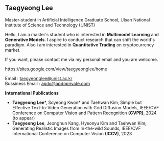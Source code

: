 <h2> Taegyeong Lee </h4>
Master-student in Artificial Intelligence Graduate School, Ulsan National Institute of Science and Technology (UNIST)  

Hello, I am a master's student who is interested in **Multimodel Learning** and **Generative Models**. I aspire to conduct research that can shift the world's paradigm. Also i am interested in **Quantitative Trading** on cryptocurrency market.

If you want, please contact me via my personal email and you are welcome.


https://sites.google.com/view/taegyeonglee/home

Email : taegyeonglee@unist.ac.kr  
Bussiness Email : apdo@apdoprivate.com
 
**International Publications**
- **Taegyeong Lee***, Soyeong Kwon* and Taehwan Kim, Simple but Effective Text-to-Video Generation with Grid Diffusion Models, IEEE/CVF Conference on Computer Vision and Pattern Recognition **(CVPR)**, 2024 (to appear)
-  **Taegyeong Lee**, Jeonghun Kang, Hyeonyu Kim and Taehwan Kim, Generating Realistic Images from In-the-wild Sounds, IEEE/CVF International Conference on Computer Vision **(ICCV)**, 2023
